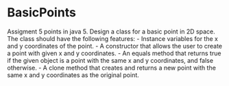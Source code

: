 # BasicPoints
Assigment 5 points in java
5. Design a class for a basic point in 2D space. The class should have the following features:
    - Instance variables for the x and y coordinates of the point.
    - A constructor that allows the user to create a point with given x and y coordinates.
    - An equals method that returns true if the given object is a point with the same x and y coordinates, and false otherwise.
    - A clone method that creates and returns a new point with the same x and y coordinates as the original point.

